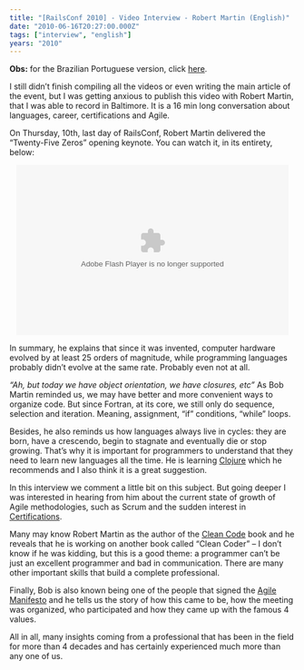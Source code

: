 ```yaml
---
title: "[RailsConf 2010] - Video Interview - Robert Martin (English)"
date: "2010-06-16T20:27:00.000Z"
tags: ["interview", "english"]
years: "2010"
---
```


<p></p>
<p><strong>Obs:</strong> for the Brazilian Portuguese version, click <a href="/2010/06/16/railsconf-2010-video-entrevista-robert-martin">here</a>.</p>
<p>I still didn’t finish compiling all the videos or even writing the main article of the event, but I was getting anxious to publish this video with Robert Martin, that I was able to record in Baltimore. It is a 16 min long conversation about languages, career, certifications and Agile.</p>
<div id="playervWEyqmXbvxCC"></div>
<script type="text/javascript">
  jwplayer('playervWEyqmXbvxCC').setup({
    file: 'https://s3.amazonaws.com/videos-akitaonrails/Akitaonrails-RailsConf2010RobertMartin974.flv',
    title: 'Interview Bob Martin (RailsConf 2010)',
    width: '100%',
    aspectratio: '4:3',
    fallback: 'false'
  });
</script>
<p></p>
<p></p>
<p>On Thursday, 10th, last day of RailsConf, Robert Martin delivered the “Twenty-Five Zeros” opening keynote. You can watch it, in its entirety, below:</p>
<p style="text-align: center"><embed src="https://blip.tv/play/AYHl5AoC" type="application/x-shockwave-flash" width="480" height="300" allowscriptaccess="always" allowfullscreen="true"></p>
<p>In summary, he explains that since it was invented, computer hardware evolved by at least 25 orders of magnitude, while programming languages probably didn’t evolve at the same rate. Probably even not at all.</p>
<p><em>“Ah, but today we have object orientation, we have closures, etc”</em> As Bob Martin reminded us, we may have better and more convenient ways to organize code. But since Fortran, at its core, we still only do sequence, selection and iteration. Meaning, assignment, “if” conditions, “while” loops.</p>
<p>Besides, he also reminds us how languages always live in cycles: they are born, have a crescendo, begin to stagnate and eventually die or stop growing. That’s why it is important for programmers to understand that they need to learn new languages all the time. He is learning <a href="https://clojure.org/">Clojure</a> which he recommends and I also think it is a great suggestion.</p>
<p>In this interview we comment a little bit on this subject. But going deeper I was interested in hearing from him about the current state of growth of Agile methodologies, such as Scrum and the sudden interest in <a href="https://blog.objectmentor.com/articles/2010/04/27/certification-dont-waste-your-time">Certifications</a>.</p>
<p>Many may know Robert Martin as the author of the <a href="https://www.amazon.com/Clean-Code-Handbook-Software-Craftsmanship/dp/0132350882">Clean Code</a> book and he reveals that he is working on another book called “Clean Coder” – I don’t know if he was kidding, but this is a good theme: a programmer can’t be just an excellent programmer and bad in communication. There are many other important skills that build a complete professional.</p>
<p>Finally, Bob is also known being one of the people that signed the <a href="https://agilemanifesto.org/">Agile Manifesto</a> and he tells us the story of how this came to be, how the meeting was organized, who participated and how they came up with the famous 4 values.</p>
<p>All in all, many insights coming from a professional that has been in the field for more than 4 decades and has certainly experienced much more than any one of us.</p>
<p></p>